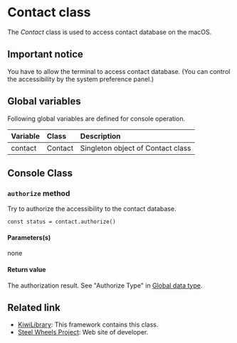 # Contact class
The *Contact* class is used to access contact database on the macOS.

## Important notice
You have to allow the terminal to access contact database.
(You can control the accessibility by the system preference panel.)

## Global variables
Following global variables are defined for console operation.

|Variable   |Class    | Description                      |
|:---       |:---     |:---                              |
|contact    |Contact  |Singleton object of Contact class |

## Console Class
### `authorize` method
Try to authorize the accessibility to the contact database.
````
const status = contact.authorize()
````

#### Parameters(s)
none

#### Return value
The authorization result. See "Authorize Type" in [Global data type](https://github.com/steelwheels/KiwiScript/blob/master/KiwiLibrary/Document/EnumType.md).


## Related link
* [KiwiLibrary](https://github.com/steelwheels/KiwiScript/blob/master/KiwiLibrary/Document/README.md): This framework contains this class.
* [Steel Wheels Project](http://steelwheels.github.io): Web site of developer.
